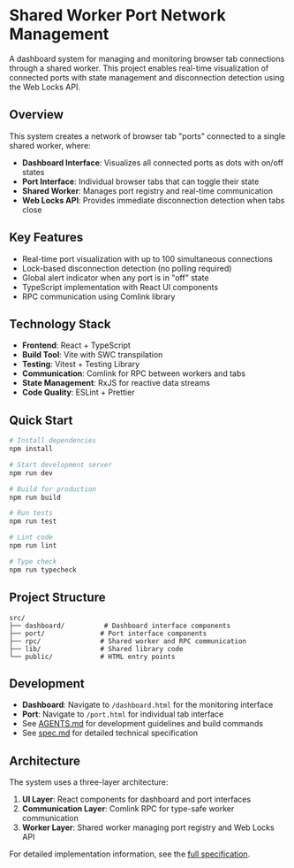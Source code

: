 # Shared Worker Port Network Management

A dashboard system for managing and monitoring browser tab connections through a shared worker. This project enables real-time visualization of connected ports with state management and disconnection detection using the Web Locks API.

## Overview

This system creates a network of browser tab "ports" connected to a single shared worker, where:

- **Dashboard Interface**: Visualizes all connected ports as dots with on/off states
- **Port Interface**: Individual browser tabs that can toggle their state
- **Shared Worker**: Manages port registry and real-time communication
- **Web Locks API**: Provides immediate disconnection detection when tabs close

## Key Features

- Real-time port visualization with up to 100 simultaneous connections
- Lock-based disconnection detection (no polling required)
- Global alert indicator when any port is in "off" state
- TypeScript implementation with React UI components
- RPC communication using Comlink library

## Technology Stack

- **Frontend**: React + TypeScript
- **Build Tool**: Vite with SWC transpilation
- **Testing**: Vitest + Testing Library
- **Communication**: Comlink for RPC between workers and tabs
- **State Management**: RxJS for reactive data streams
- **Code Quality**: ESLint + Prettier

## Quick Start

```bash
# Install dependencies
npm install

# Start development server
npm run dev

# Build for production
npm run build

# Run tests
npm run test

# Lint code
npm run lint

# Type check
npm run typecheck
```

## Project Structure

```
src/
├── dashboard/          # Dashboard interface components
├── port/              # Port interface components  
├── rpc/               # Shared worker and RPC communication
├── lib/               # Shared library code
└── public/            # HTML entry points
```

## Development

- **Dashboard**: Navigate to `/dashboard.html` for the monitoring interface
- **Port**: Navigate to `/port.html` for individual tab interface
- See [AGENTS.md](./AGENTS.md) for development guidelines and build commands
- See [spec.md](./spec.md) for detailed technical specification

## Architecture

The system uses a three-layer architecture:

1. **UI Layer**: React components for dashboard and port interfaces
2. **Communication Layer**: Comlink RPC for type-safe worker communication
3. **Worker Layer**: Shared worker managing port registry and Web Locks API

For detailed implementation information, see the [full specification](./spec.md).